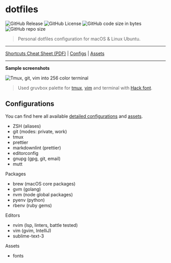 # dotfiles

![GitHub Release](https://img.shields.io/github/v/release/egel/dotfiles)
![GitHub License](https://img.shields.io/github/license/egel/dotfiles)
![GitHub code size in bytes](https://img.shields.io/github/languages/code-size/egel/dotfiles)
![GitHub repo size](https://img.shields.io/github/repo-size/egel/dotfiles)

> Personal dotfiles configuration for macOS & Linux Ubuntu.

---

[Shortcuts Cheat Sheet (PDF)][shortcuts-cheat-sheet] | [Configs][docs-configurations] | [Assets][docs-assets]

---

**Sample screenshots**

<img src="https://github.com/egel/dotfiles/blob/main/docs/assets/dotfiles_screenshot.png" alt="Tmux, git, vim into 256 color terminal" />

> Used gruvbox palette for [tmux](https://github.com/egel/tmux-gruvbox), [vim](https://github.com/morhetz/gruvbox) and terminal with [Hack font][hack-font-webpage].

## Configurations

You can find here all available [detailed configurations][docs-configurations] and [assets][docs-assets].

-   ZSH (aliases)
-   git (modes: private, work)
-   tmux
-   prettier
-   markdownlint (prettier)
-   editorconfig
-   gnupg (gpg, git, email)
-   mutt

Packages

-   brew (macOS core packages)
-   gvm (golang)
-   nvm (node global packages)
-   pyenv (python)
-   rbenv (ruby gems)

Editors

-   nvim (lsp, linters, battle tested)
-   vim (gvim, IntelliJ)
-   sublime-text-3

Assets

-   fonts

[shortcuts-cheat-sheet]: http://bit.ly/1wqcChS
[hack-font-webpage]: https://sourcefoundry.org/hack/
[docs-configurations]: ./configuration/README.md
[docs-assets]: ./assets/README.md
